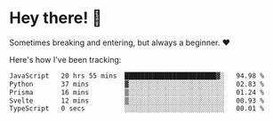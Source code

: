 # Hey there! 👋
Sometimes breaking and entering, but always a beginner. ❤️

Here's how I've been tracking:
<!--START_SECTION:waka-->

```txt
JavaScript   20 hrs 55 mins  ███████████████████████▓░   94.98 %
Python       37 mins         ▓░░░░░░░░░░░░░░░░░░░░░░░░   02.83 %
Prisma       16 mins         ▒░░░░░░░░░░░░░░░░░░░░░░░░   01.24 %
Svelte       12 mins         ▒░░░░░░░░░░░░░░░░░░░░░░░░   00.93 %
TypeScript   0 secs          ░░░░░░░░░░░░░░░░░░░░░░░░░   00.01 %
```

<!--END_SECTION:waka-->
